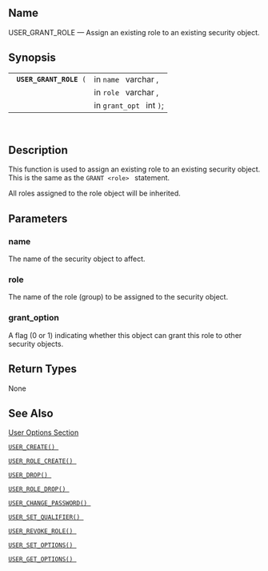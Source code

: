 <div id="fn_user_grant_role" class="refentry">

<div class="titlepage">

</div>

<div class="refnamediv">

## Name

USER_GRANT_ROLE — Assign an existing role to an existing security
object.

</div>

<div class="refsynopsisdiv">

## Synopsis

<div id="fsyn_user_grant_role" class="funcsynopsis">

|                              |                          |
|------------------------------|--------------------------|
| ` `**`USER_GRANT_ROLE`**` (` | in `name ` varchar ,     |
|                              | in `role ` varchar ,     |
|                              | in `grant_opt ` int `)`; |

<div class="funcprototype-spacer">

 

</div>

</div>

</div>

<div id="desc_user_grant_role" class="refsect1">

## Description

This function is used to assign an existing role to an existing security
object. This is the same as the `GRANT <role> ` statement.

All roles assigned to the role object will be inherited.

</div>

<div id="params_user_grant_role" class="refsect1">

## Parameters

<div id="id116551" class="refsect2">

### name

The name of the security object to affect.

</div>

<div id="id116554" class="refsect2">

### role

The name of the role (group) to be assigned to the security object.

</div>

<div id="id116557" class="refsect2">

### grant_option

A flag (0 or 1) indicating whether this object can grant this role to
other security objects.

</div>

</div>

<div id="ret_user_grant_role" class="refsect1">

## Return Types

None

</div>

<div id="seealso_user_grant_role" class="refsect1">

## See Also

<a href="ch-server.html#vumuseroptions" class="link"
title="User Options">User Options Section</a>

<a href="fn_user_create.html" class="link" title="USER_CREATE"><code
class="function">USER_CREATE() </code></a>

<a href="fn_user_role_create.html" class="link"
title="USER_ROLE_CREATE"><code
class="function">USER_ROLE_CREATE() </code></a>

<a href="fn_user_drop.html" class="link" title="USER_DROP"><code
class="function">USER_DROP() </code></a>

<a href="fn_user_role_drop.html" class="link"
title="USER_ROLE_DROP"><code
class="function">USER_ROLE_DROP() </code></a>

<a href="fn_user_change_password.html" class="link"
title="USER_CHANGE_PASSWORD"><code
class="function">USER_CHANGE_PASSWORD() </code></a>

<a href="fn_user_set_qualifier.html" class="link"
title="USER_SET_QUALIFIER"><code
class="function">USER_SET_QUALIFIER() </code></a>

<a href="fn_user_revoke_role.html" class="link"
title="USER_REVOKE_ROLE"><code
class="function">USER_REVOKE_ROLE() </code></a>

<a href="fn_user_set_option.html" class="link"
title="USER_SET_OPTION"><code
class="function">USER_SET_OPTIONS() </code></a>

<a href="fn_user_get_option.html" class="link"
title="USER_GET_OPTION"><code
class="function">USER_GET_OPTIONS() </code></a>

</div>

</div>

